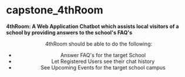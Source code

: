 # capstone_4thRoom

**4thRoom: A Web Application Chatbot which assists local visitors of a school by providing answers to the school's FAQ's**

<center>
  4thRoom should be able to do the following:
  <ul>
    <li>Answer FAQ's for the target School</li>
    <li>Let Registered Users see their chat history</li>
    <li>See Upcoming Events for the target school campus</li>
  </ul>
</center>

